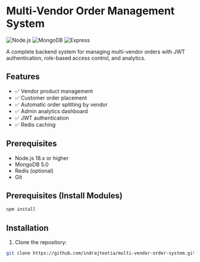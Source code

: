 # Multi-Vendor Order Management System

![Node.js](https://img.shields.io/badge/Node.js-14.x-green)
![MongoDB](https://img.shields.io/badge/MongoDB-5.0-blue)
![Express](https://img.shields.io/badge/Express-4.x-lightgrey)

A complete backend system for managing multi-vendor orders with JWT authentication, role-based access control, and analytics.

## Features

- ✅ Vendor product management
- ✅ Customer order placement
- ✅ Automatic order splitting by vendor
- ✅ Admin analytics dashboard
- ✅ JWT authentication
- ✅ Redis caching

## Prerequisites

- Node.js 18.x or higher
- MongoDB 5.0
- Redis (optional)
- Git

## Prerequisites (Install Modules)
```bash
npm install
```

## Installation

1. Clone the repository:
```bash
git clone https://github.com/indrajteotia/multi-vendor-order-system.git
```